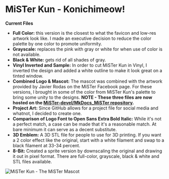 # MiSTer Kun - Konichimeow!

**Current Files**
- **Full Color:** this version is the closest to what the favicon and low-res artwork look like.  I made an executive decision to reduce the color palette by one color to promote uniformity.
- **Grayscale:** replaces the pink with gray or white for when use of color is not available.
- **Black & White:** gets rid of all shades of gray.  
- **Vinyl Inverted and Sample:** In order to cut MiSTer Kun in Vinyl, I inverted the design and added a white outline to make it look great on a tinted window.
- **Combined Logo & Mascot:** The mascot was combined with the artwork provided by Javier Rodas on the MiSTer Facebook page.  For these versions, I brought in some of the color from MiSTer Kun's palette to bring some unity to the designs. **NOTE - These three files are now hosted on the [MiSTer-devel/MkDocs_MiSTer repository](https://github.com/MiSTer-devel/MkDocs_MiSTer).**
- **Project Art:** Since GitHub allows for a project file for social media and whatnot, I decided to create one.
- **Comparison of Logo Font to Open Sans Extra Bold Italic:** While it's not a perfect match, a case can be made that it's a reasonable match. At bare minimum it can serve as a decent substitute.
- **3D Emblem:** A 3D STL file for people to use for 3D printing.  If you want a 2 color effect like the original, start with a white filament and swap to a black filament at 33-34 percent.
- **8-Bit:** Created a sprite version by downscaling the original and drawing it out in pixel format.  There are full-color, grayscale, black & white and STL files available.

![MiSTer Kun - The MiSTer Mascot](https://raw.githubusercontent.com/baxysquare/mister_kun/1b59a559a49ab65617256a01b8359e2c2e48ebc2/mister_kun_project_art.svg)
